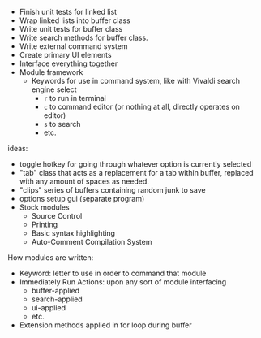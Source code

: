- Finish unit tests for linked list
- Wrap linked lists into buffer class
- Write unit tests for buffer class
- Write search methods for buffer class.
- Write external command system
- Create primary UI elements
- Interface everything together
- Module framework
  - Keywords for use in command system, like with Vivaldi search engine select
    - ``r`` to run in terminal
    - ``c`` to command editor (or nothing at all, directly operates on editor)
    - ``s`` to search
    - etc.

ideas:
- toggle hotkey for going through whatever option is currently selected
- "tab" class that acts as a replacement for a tab within buffer, replaced with any amount of spaces as needed.
- "clips" series of buffers containing random junk to save
- options setup gui (separate program)
- Stock modules
  - Source Control
  - Printing
  - Basic syntax highlighting
  - Auto-Comment Compilation System

How modules are written:
- Keyword: letter to use in order to command that module
- Immediately Run Actions: upon any sort of module interfacing
  - buffer-applied
  - search-applied
  - ui-applied
  - etc.
- Extension methods applied in for loop during buffer


